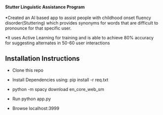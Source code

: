 #### Stutter Linguistic Assistance Program

•Created an AI based app to assist people with childhood
onset fluency disorder(Stuttering) which provides
synonyms for words that are difficult to pronounce for
that specific user.

•It uses Active Learning for training and is able to achieve
80% accuracy for suggesting alternates in 50-60 user
interactions

## Installation Instructions

- Clone this repo

- Install Dependencies using: pip install -r req.txt

- python -m spacy download en_core_web_sm

- Run python app.py

- Browse localhost:3999
